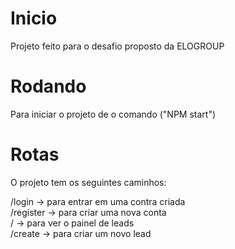 # Inicio

Projeto feito para o desafio proposto da ELOGROUP

# Rodando

Para iniciar o projeto de o comando ("NPM start")

# Rotas

O projeto tem os seguintes caminhos:

/login -> para entrar em uma contra criada
<br />
/register -> para criar uma nova conta
<br />
/ -> para ver o painel de leads
<br />
/create -> para criar um novo lead
